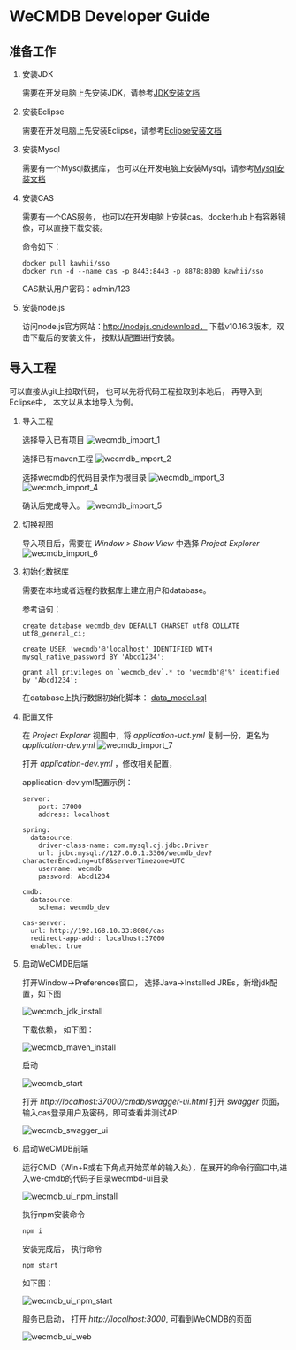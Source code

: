 # WeCMDB Developer Guide

## 准备工作
1. 安装JDK
	
	需要在开发电脑上先安装JDK，请参考[JDK安装文档](jdk_install_guide.md)

2. 安装Eclipse
	
	需要在开发电脑上先安装Eclipse，请参考[Eclipse安装文档](eclipse_install_guide.md)

3. 安装Mysql
	
	需要有一个Mysql数据库， 也可以在开发电脑上安装Mysql，请参考[Mysql安装文档](mysql_install_guide.md)

4. 安装CAS
	
	需要有一个CAS服务， 也可以在开发电脑上安装cas。dockerhub上有容器镜像，可以直接下载安装。
	
	命令如下：
	
	```
	docker pull kawhii/sso
	docker run -d --name cas -p 8443:8443 -p 8878:8080 kawhii/sso
	```
	
	CAS默认用户密码：admin/123

5. 安装node.js
	
	访问node.js官方网站：http://nodejs.cn/download， 下载v10.16.3版本。双击下载后的安装文件， 按默认配置进行安装。


## 导入工程
   可以直接从git上拉取代码， 也可以先将代码工程拉取到本地后， 再导入到Eclipse中， 本文以从本地导入为例。

1. 导入工程
	
	选择导入已有项目
	![wecmdb_import_1](images/wecmdb_import_1.png)
	
	选择已有maven工程
	![wecmdb_import_2](images/wecmdb_import_2.png)
	
	选择wecmdb的代码目录作为根目录
	![wecmdb_import_3](images/wecmdb_import_3.png)
	![wecmdb_import_4](images/wecmdb_import_4.png)
	
	确认后完成导入。
	![wecmdb_import_5](images/wecmdb_import_5.png)
	

2. 切换视图
	
	导入项目后，需要在 *Window > Show View* 中选择 *Project Explorer*
	![wecmdb_import_6](images/wecmdb_import_6.png)


3. 初始化数据库
	
	需要在本地或者远程的数据库上建立用户和database。
	
	参考语句：
	
	```
	create database wecmdb_dev DEFAULT CHARSET utf8 COLLATE utf8_general_ci; 

	create USER 'wecmdb'@'localhost' IDENTIFIED WITH mysql_native_password BY 'Abcd1234';

	grant all privileges on `wecmdb_dev`.* to 'wecmdb'@'%' identified by 'Abcd1234';
	```
	
	在database上执行数据初始化脚本：
		[data_model.sql](../../../cmdb-core/database/data_model.sql)

4. 配置文件

	在 *Project Explorer* 视图中，将 *application-uat.yml* 复制一份，更名为 *application-dev.yml*
	![wecmdb_import_7](images/wecmdb_import_7.png)
	
	打开 *application-dev.yml* ，修改相关配置，
	
	application-dev.yml配置示例：

	```
	server:
		port: 37000
		address: localhost

	spring:
	  datasource:
	    driver-class-name: com.mysql.cj.jdbc.Driver
	    url: jdbc:mysql://127.0.0.1:3306/wecmdb_dev?characterEncoding=utf8&serverTimezone=UTC
	    username: wecmdb
	    password: Abcd1234
	
	cmdb:
	  datasource:
	    schema: wecmdb_dev
	
	cas-server:
	  url: http://192.168.10.33:8080/cas
	  redirect-app-addr: localhost:37000
	  enabled: true
	```

5. 启动WeCMDB后端
	
	打开Window->Preferences窗口， 选择Java->Installed JREs，新增jdk配置，如下图

	![wecmdb_jdk_install](images/wecmdb_jdk_install.png)

	下载依赖， 如下图：

	![wecmdb_maven_install](images/wecmdb_maven_install.png)
	
	启动

	![wecmdb_start](images/wecmdb_start.png)
	
	打开 *http://localhost:37000/cmdb/swagger-ui.html* 打开 *swagger* 页面， 输入cas登录用户及密码，即可查看并测试API

	![wecmdb_swagger_ui](images/wecmdb_swagger_ui.png)


6. 启动WeCMDB前端
	
	运行CMD（Win+R或右下角点开始菜单的输入处），在展开的命令行窗口中,进入we-cmdb的代码子目录wecmbd-ui目录

	![wecmdb_ui_npm_install](images/wecmdb_ui_npm_install.png)
	
	执行npm安装命令
	
	```
	npm i
	```
	
	安装完成后， 执行命令

	
	```
	npm start
	```

	如下图：

	![wecmdb_ui_npm_start](images/wecmdb_ui_npm_start.png)

	服务已启动， 打开 *http://localhost:3000*, 可看到WeCMDB的页面

	![wecmdb_ui_web](images/wecmdb_ui_web.png)